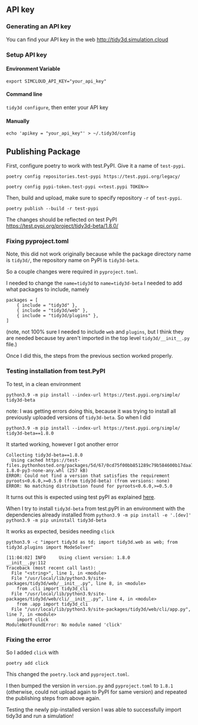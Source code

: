 ## API key

### Generating an API key

You can find your API key in the web http://tidy3d.simulation.cloud


### Setup API key

#### Environment Variable
``export SIMCLOUD_API_KEY="your_api_key"``

#### Command line
``tidy3d configure``, then enter your API key

#### Manually
``echo 'apikey = "your_api_key"' > ~/.tidy3d/config``

## Publishing Package

First, configure poetry to work with test.PyPI. Give it a name of `test-pypi`.

``poetry config repositories.test-pypi https://test.pypi.org/legacy/``

``poetry config pypi-token.test-pypi <<test.pypi TOKEN>>``

Then, build and upload, make sure to specify repository `-r` of `test-pypi`.

``poetry publish --build -r test-pypi``

The changes should be reflected on test PyPI https://test.pypi.org/project/tidy3d-beta/1.8.0/

### Fixing pyproject.toml

Note, this did not work originally because while the package directory name is `tidy3d/`, the repository name on PyPI is `tidy3d-beta`.

So a couple changes were required in `pyproject.toml`.

I needed to change the `name=tidy3d` to `name=tidy3d-beta`
I needed to add what packages to include, namely
```
packages = [
    { include = "tidy3d" },
    { include = "tidy3d/web" },
    { include = "tidy3d/plugins" },
]
```
(note, not 100% sure I needed to include `web` and `plugins`, but I think they are needed because tey aren't imported in the top level `tidy3d/__init__.py` file.)

Once I did this, the steps from the previous section worked properly.

### Testing installation from test.PyPI

To test, in a clean environment

``python3.9 -m pip install --index-url https://test.pypi.org/simple/ tidy3d-beta``

note: I was getting errors doing this, because it was trying to install all previously uploaded versions of `tidy3d-beta`. So when I did

``python3.9 -m pip install --index-url https://test.pypi.org/simple/ tidy3d-beta==1.8.0``

It started working, however I got another error

```
Collecting tidy3d-beta==1.8.0
  Using cached https://test-files.pythonhosted.org/packages/5d/67/0cd75f00bb851289c79b584600b17daa7e5d077d2afa7ab8bfccc0331b3b/tidy3d_beta-1.8.0-py3-none-any.whl (257 kB)
ERROR: Could not find a version that satisfies the requirement pyroots<0.6.0,>=0.5.0 (from tidy3d-beta) (from versions: none)
ERROR: No matching distribution found for pyroots<0.6.0,>=0.5.0
```

It turns out this is expected using test pyPI as explained [here](https://packaging.python.org/en/latest/tutorials/packaging-projects/#installing-your-newly-uploaded-package).

When I try to install `tidy3d-beta` from test.pyPI in an environment with the dependencies already installed from 
``python3.9 -m pip install -e '.[dev]'``
``python3.9 -m pip uninstall tidy3d-beta``

It works as expected, besides needing `click`

``python3.9 -c "import tidy3d as td; import tidy3d.web as web; from tidy3d.plugins import ModeSolver"``

```
[11:04:02] INFO     Using client version: 1.8.0                                                                                                                                              __init__.py:112
Traceback (most recent call last):
  File "<string>", line 1, in <module>
  File "/usr/local/lib/python3.9/site-packages/tidy3d/web/__init__.py", line 8, in <module>
    from .cli import tidy3d_cli
  File "/usr/local/lib/python3.9/site-packages/tidy3d/web/cli/__init__.py", line 4, in <module>
    from .app import tidy3d_cli
  File "/usr/local/lib/python3.9/site-packages/tidy3d/web/cli/app.py", line 7, in <module>
    import click
ModuleNotFoundError: No module named 'click'
```

### Fixing the error

So I added `click` with 

``poetry add click``

This changed the `poetry.lock` and `pyproject.toml`.

I then bumped the version in `version.py` and `pyproject.toml` to `1.8.1` (otherwise, could not upload again to PyPI for same version) and repeated the publishing steps from above again.

Testing the newly pip-installed version I was able to successfully import tidy3d and run a simulation!



